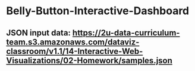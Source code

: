# Belly-Button-Interactive-Dashboard

## JSON input data: https://2u-data-curriculum-team.s3.amazonaws.com/dataviz-classroom/v1.1/14-Interactive-Web-Visualizations/02-Homework/samples.json